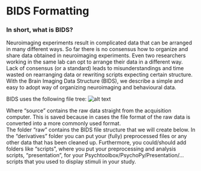 # BIDS Formatting
### In short, what is BIDS?
Neuroimaging experiments result in complicated data that can be arranged in many different ways. So far there is no consensus how to organize and share data obtained in neuroimaging experiments. Even two researchers working in the same lab can opt to arrange their data in a different way. Lack of consensus (or a standard) leads to misunderstandings and time wasted on rearranging data or rewriting scripts expecting certain structure. With the Brain Imaging Data Structure (BIDS), we describe a simple and easy to adopt way of organizing neuroimaging and behavioural data.


BIDS uses the following file tree:
![alt text](https://github.com/jasperhajonides/bids_brogniion/ims/main/bids_tree.png?raw=true)

 
Where “source” contains the raw data straight from the acquisition computer. This is saved because in cases the file format of the raw data is converted into a more commonly used format.  
The folder “raw” contains the BIDS file structure that we will create below.
In the “derivatives” folder you can put your (fully) preprocessed files or any other data that has been cleaned up.
Furthermore, you could/should add folders like “scripts”, where you put your preprocessing and analysis scripts, “presentation”, for your Psychtoolbox/PsychoPy/Presentation/… scripts that you used to display stimuli in your study. 

